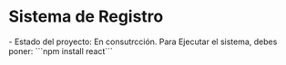 <h1> Sistema de Registro</h1>
- Estado del proyecto: En consutrcción.
Para Ejecutar el sistema, debes poner:
```npm install react```
